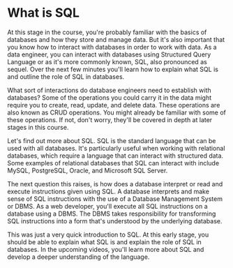 # What is SQL

At this stage in the course, you're probably familiar with the basics of databases and how they store and manage data. But it's also important that you know how to interact with databases in order to work with data. As a data engineer, you can interact with databases using Structured Query Language or as it's more commonly known, SQL, also pronounced as sequel. Over the next few minutes you'll learn how to explain what SQL is and outline the role of SQL in databases. 

What sort of interactions do database engineers need to establish with databases? Some of the operations you could carry it in the data might require you to create, read, update, and delete data. These operations are also known as CRUD operations. You might already be familiar with some of these operations. If not, don't worry, they'll be covered in depth at later stages in this course. 

Let's find out more about SQL. SQL is the standard language that can be used with all databases. It's particularly useful when working with relational databases, which require a language that can interact with structured data. Some examples of relational databases that SQL can interact with include MySQL, PostgreSQL, Oracle, and Microsoft SQL Server. 

The next question this raises, is how does a database interpret or read and execute instructions given using SQL. A database interprets and make sense of SQL instructions with the use of a Database Management System or DBMS. As a web developer, you'll execute all SQL instructions on a database using a DBMS. The DBMS takes responsibility for transforming SQL instructions into a form that's understood by the underlying database. 

This was just a very quick introduction to SQL. At this early stage, you should be able to explain what SQL is and explain the role of SQL in databases. In the upcoming videos, you'll learn more about SQL and develop a deeper understanding of the language.